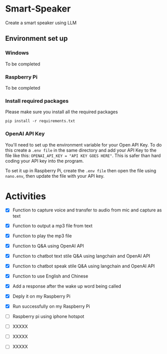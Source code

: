 # Smart-Speaker
Create a smart speaker using LLM

## Environment set up
### Windows
To be completed
### Raspberry Pi
To be completed
### Install required packages
Please make sure you install all the required packages
```
pip install -r requirements.txt
```

### OpenAI API Key
You'll need to set up the environment variable for your Open API Key. To do this create a `.env file` in the same directory and add your API Key to the file like this: `OPENAI_API_KEY = "API KEY GOES HERE"`. This is safer than hard coding your API key into the program.

To set it up in Raspberry Pi, create the `.env file` then open the file using `nano.env`, then update the file with your API key.



# Activities
- [x] Function to capture voice and transfer to audio from mic and capture as text
- [x] Function to output a mp3 file from text
- [x] Function to play the mp3 file
- [x] Function to Q&A using OpenAI API
- [x] Function to chatbot text stile Q&A using langchain and OpenAI API
- [x] Function to chatbot speak stile Q&A using langchain and OpenAI API
- [x] Function to use English and Chinese
- [x] Add a response after the wake up word being called
- [x] Deply it on my Raspberry Pi
- [x] Run successfully on my Raspberry Pi
- [ ] Raspberry pi using iphone hotspot
- [ ] XXXXX
- [ ] XXXXX
- [ ] XXXXX



